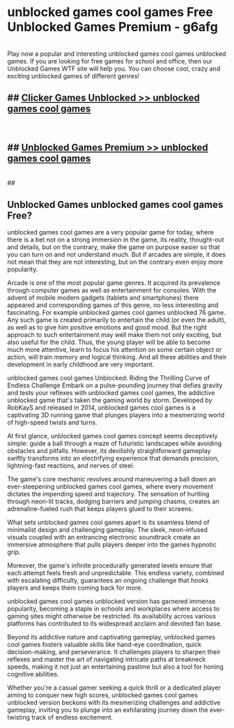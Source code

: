 # unblocked games cool games  Free Unblocked Games Premium - g6afg <br>
<br>
Play now a popular and interesting unblocked games cool games unblocked games. If you are looking for free games for school and office, then our Unblocked Games WTF site will help you. You can choose cool, crazy and exciting unblocked games of different genres!


## ##  [Clicker Games Unblocked >> unblocked games cool games](http://freeplayer.one?title=unblocked_games_cool_games&ref=UGames)
  <br>

##  ## [Unblocked Games Premium >> unblocked games cool games](http://freeplayer.one?title=unblocked_games_cool_games&ref=UGames)
  <br>
  ##



## Unblocked Games unblocked games cool games Free?

unblocked games cool games are a very popular game for today, where there is a bet not on a strong immersion in the game, its reality, thought-out and details, but on the contrary, make the game on purpose easier so that you can turn on and not understand much. But if arcades are simple, it does not mean that they are not interesting, but on the contrary even enjoy more popularity.

Arcade is one of the most popular game genres. It acquired its prevalence through computer games as well as entertainment for consoles. With the advent of mobile modern gadgets (tablets and smartphones) there appeared and corresponding games of this genre, no less interesting and fascinating. For example unblocked games cool games unblocked 76 game. Any such game is created primarily to entertain the child (or even the adult), as well as to give him positive emotions and good mood. But the right approach to such entertainment may well make them not only exciting, but also useful for the child. Thus, the young player will be able to become much more attentive, learn to focus his attention on some certain object or action, will train memory and logical thinking. And all these abilities and their development in early childhood are very important.

unblocked games cool games Unblocked: Riding the Thrilling Curve of Endless Challenge
Embark on a pulse-pounding journey that defies gravity and tests your reflexes with unblocked games cool games, the addictive unblocked game that's taken the gaming world by storm. Developed by RobKayS and released in 2014, unblocked games cool games is a captivating 3D running game that plunges players into a mesmerizing world of high-speed twists and turns.

At first glance, unblocked games cool games concept seems deceptively simple: guide a ball through a maze of futuristic landscapes while avoiding obstacles and pitfalls. However, its devilishly straightforward gameplay swiftly transforms into an electrifying experience that demands precision, lightning-fast reactions, and nerves of steel.

The game's core mechanic revolves around maneuvering a ball down an ever-steepening unblocked games cool games, where every movement dictates the impending speed and trajectory. The sensation of hurtling through neon-lit tracks, dodging barriers and jumping chasms, creates an adrenaline-fueled rush that keeps players glued to their screens.

What sets unblocked games cool games apart is its seamless blend of minimalist design and challenging gameplay. The sleek, neon-infused visuals coupled with an entrancing electronic soundtrack create an immersive atmosphere that pulls players deeper into the games hypnotic grip.

Moreover, the game's infinite procedurally generated levels ensure that each attempt feels fresh and unpredictable. This endless variety, combined with escalating difficulty, guarantees an ongoing challenge that hooks players and keeps them coming back for more.

unblocked games cool games unblocked version has garnered immense popularity, becoming a staple in schools and workplaces where access to gaming sites might otherwise be restricted. Its availability across various platforms has contributed to its widespread acclaim and devoted fan base.

Beyond its addictive nature and captivating gameplay, unblocked games cool games fosters valuable skills like hand-eye coordination, quick decision-making, and perseverance. It challenges players to sharpen their reflexes and master the art of navigating intricate paths at breakneck speeds, making it not just an entertaining pastime but also a tool for honing cognitive abilities.

Whether you're a casual gamer seeking a quick thrill or a dedicated player aiming to conquer new high scores, unblocked games cool games unblocked version beckons with its mesmerizing challenges and addictive gameplay, inviting you to plunge into an exhilarating journey down the ever-twisting track of endless excitement.
